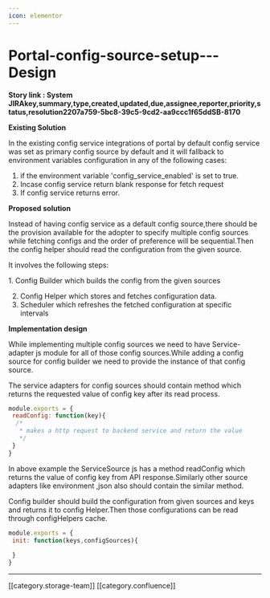 ```yaml
---
icon: elementor
---
```


# Portal-config-source-setup---Design

**Story link : System JIRAkey,summary,type,created,updated,due,assignee,reporter,priority,status,resolution2207a759-5bc8-39c5-9cd2-aa9ccc1f65ddSB-8170**

**Existing Solution**

In the existing config service integrations of portal by default config service was set as primary config source by default and it will fallback to environment variables configuration in any of the following cases:

1. if the environment variable 'config\_service\_enabled' is set to true.
2. Incase config service return blank response for fetch request
3. If config service returns error.

**Proposed solution**

Instead of having config service as a default config source,there should be the provision available for the adopter to specify multiple config sources while fetching configs and the order of preference will be sequential.Then the config helper should read the configuration from the given source.

It involves the following steps:

1\. Config Builder which builds  the config from the given sources

2. Config Helper which stores and fetches configuration data.
3. Scheduler which refreshes the fetched configuration at specific intervals

**Implementation design**

While implementing multiple config sources we need to have  Service-adapter js module for all of those config sources.While adding a config source for config builder we need to provide the instance of that config source.

The service adapters for config sources should contain method which returns the requested value of config key after its read process.

```js
module.exports = {
 readConfig: function(key){
  /*
   * makes a http request to backend service and return the value
   */
 }
}
```

In above example the ServiceSource js has a method readConfig which returns the value of config key from API response.Similarly other source adapters like environment ,json also should contain the similar method.

Config builder should build the configuration from given sources and keys and returns it to config Helper.Then those configurations can be read through configHelpers cache.

```js
module.exports = {
 init: function(keys,configSources){
       
 }
}
```

***

\[\[category.storage-team]] \[\[category.confluence]]
